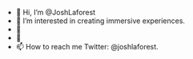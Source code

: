 - 👋 Hi, I’m @JoshLaforest
- 👀 I’m interested in creating immersive experiences.
- 🌱  
- 💞️ 
- 📫 How to reach me Twitter: @joshlaforest. 

<!---
JoshLaforest/JoshLaforest is a ✨ special ✨ repository because its `README.md` (this file) appears on your GitHub profile.
You can click the Preview link to take a look at your changes.
--->
